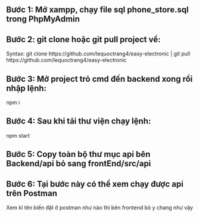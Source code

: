 <h2>Bước 1: Mở xampp, chạy file sql phone_store.sql trong PhpMyAdmin</h2>

<h2>Bước 2: git clone hoặc git pull project về:</h2>
    Syntax: git clone https://github.com/lequoctrang4/easy-electronic | git pull https://github.com/lequoctrang4/easy-electronic

<h2>Bước 3: Mở project trỏ cmd đến backend xong rồi nhập lệnh: </h2>
    npm i

<h2>Bước 4: Sau khi tải thư viện chạy lệnh:</h2>
    npm start

<h2>Bước 5: Copy toàn bộ thư mục api bên Backend/api bỏ sang frontEnd/src/api</h2>

<h2>Bước 6: Tại bước này có thể xem chạy được api trên Postman</h2>
    Xem kĩ tên biến đặt ở postman như nào thì bên frontend bỏ y chang như vậy